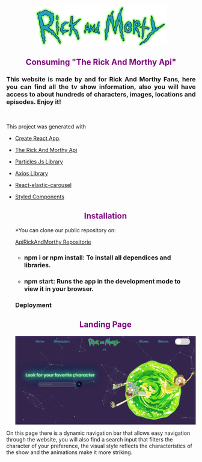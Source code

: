 <img src="./src/assets/logoGreen.png" width="350" style="display:block; margin:auto" >

<h2 style="text-align:center; 
color: purple" >
 Consuming "The Rick And Morthy Api"
</h2>

<h3 style="text-align:justify;"><strong>This website is made by and for Rick And Morthy Fans, here you can find all the tv show information, also you will have access to about hundreds of characters, images, locations and episodes. Enjoy it!</strong></h3><br>

This project was generated with 
* [Create React App](https://github.com/facebook/create-react-app).
  
* [The Rick And Morthy Api](https://rickandmortyapi.com/)
  
* [Particles Js Library](https://particles.js.org/)
  
* [Axios LIbrary](https://axios-http.com/docs/intro)
  
* [React-elastic-carousel](https://www.npmjs.com/package/react-elastic-carousel)
  
* [Styled Components](https://styled-components.com/)
  
  <h2 style="text-align:center;color: purple">Installation</h2>
  *You can clone our public repository on: 

    [ApiRickAndMorthy Repositorie](https://github.com/dianachavezr/ApiRickAndMorty.git)
   
  * ### npm i or npm install: To install all dependices and libraries.

     

  *  ### npm start: Runs the app in the development mode to view it in your browser.
    
    ### Deployment

  <h2 style="text-align:center;color: purple">Landing Page</h2>         
  <img src="./src/assets/landing.png" width="650" style="display:block; margin:auto">             
 <p>
On this page there is a dynamic navigation bar that allows easy navigation through the website, you will also find a search input that filters the character of your preference, the visual style reflects the characteristics of the show and the animations make it more striking. </p>



 











